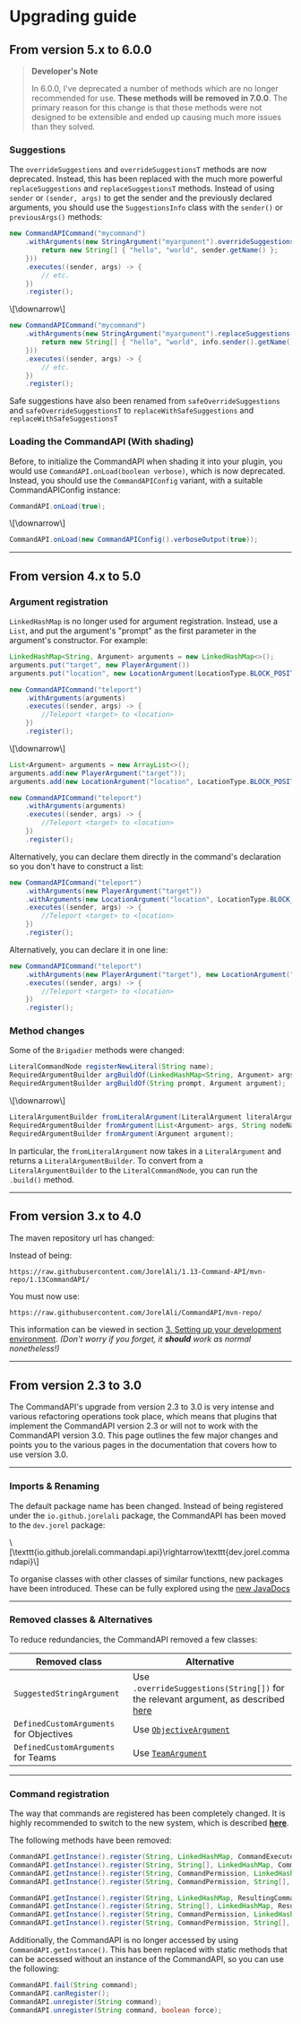 # Upgrading guide

## From version 5.x to 6.0.0

> **Developer's Note**
>
> In 6.0.0, I've deprecated a number of methods which are no longer recommended for use. **These methods will be removed in 7.0.0**. The primary reason for this change is that these methods were not designed to be extensible and ended up causing much more issues than they solved.

### Suggestions

The `overrideSuggestions` and `overrideSuggestionsT` methods are now deprecated. Instead, this has been replaced with the much more powerful `replaceSuggestions` and `replaceSuggestionsT` methods. Instead of using `sender` or `(sender, args)` to get the sender and the previously declared arguments, you should use the `SuggestionsInfo` class with the `sender()` or `previousArgs()` methods:

```java
new CommandAPICommand("mycommand")
    .withArguments(new StringArgument("myargument").overrideSuggestions(sender -> {
        return new String[] { "hello", "world", sender.getName() };
    }))
    .executes((sender, args) -> {
        // etc.
    })
    .register();
```

\\[\downarrow\\]

```java
new CommandAPICommand("mycommand")
    .withArguments(new StringArgument("myargument").replaceSuggestions(info -> {
        return new String[] { "hello", "world", info.sender().getName() };
    }))
    .executes((sender, args) -> {
        // etc.
    })
    .register();
```

Safe suggestions have also been renamed from `safeOverrideSuggestions` and `safeOverrideSuggestionsT` to `replaceWithSafeSuggestions` and `replaceWithSafeSuggestionsT`

### Loading the CommandAPI (With shading)

Before, to initialize the CommandAPI when shading it into your plugin, you would use `CommandAPI.onLoad(boolean verbose)`, which is now deprecated. Instead, you should use the `CommandAPIConfig` variant, with a suitable CommandAPIConfig instance:

```java
CommandAPI.onLoad(true);
```

\\[\downarrow\\]

```java
CommandAPI.onLoad(new CommandAPIConfig().verboseOutput(true));
```



-----

## From version 4.x to 5.0

### Argument registration

`LinkedHashMap` is no longer used for argument registration. Instead, use a `List`, and put the argument's "prompt" as the first parameter in the argument's constructor. For example:

```java
LinkedHashMap<String, Argument> arguments = new LinkedHashMap<>();
arguments.put("target", new PlayerArgument())
arguments.put("location", new LocationArgument(LocationType.BLOCK_POSITION));

new CommandAPICommand("teleport")
    .withArguments(arguments)
    .executes((sender, args) -> {
        //Teleport <target> to <location>
    })
    .register();
```

\\[\downarrow\\]

```java
List<Argument> arguments = new ArrayList<>();
arguments.add(new PlayerArgument("target"));
arguments.add(new LocationArgument("location", LocationType.BLOCK_POSITION));

new CommandAPICommand("teleport")
    .withArguments(arguments)
    .executes((sender, args) -> {
        //Teleport <target> to <location>
    })
    .register();
```

Alternatively, you can declare them directly in the command's declaration so you don't have to construct a list:

```java
new CommandAPICommand("teleport")
    .withArguments(new PlayerArgument("target"))
    .withArguments(new LocationArgument("location", LocationType.BLOCK_POSITION))
    .executes((sender, args) -> {
        //Teleport <target> to <location>
    })
    .register();
```

Alternatively, you can declare it in one line:

```java
new CommandAPICommand("teleport")
    .withArguments(new PlayerArgument("target"), new LocationArgument("location", LocationType.BLOCK_POSITION))
    .executes((sender, args) -> {
        //Teleport <target> to <location>
    })
    .register();
```

### Method changes

Some of the `Brigadier` methods were changed:

```java
LiteralCommandNode registerNewLiteral(String name);
RequiredArgumentBuilder argBuildOf(LinkedHashMap<String, Argument> args, String value);
RequiredArgumentBuilder argBuildOf(String prompt, Argument argument);
```

\\[\downarrow\\]

```java
LiteralArgumentBuilder fromLiteralArgument(LiteralArgument literalArgument);
RequiredArgumentBuilder fromArgument(List<Argument> args, String nodeName);
RequiredArgumentBuilder fromArgument(Argument argument);
```

In particular, the `fromLiteralArgument` now takes in a `LiteralArgument` and returns a `LiteralArgumentBuilder`. To convert from a `LiteralArgumentBuilder` to the `LiteralCommandNode`, you can run the `.build()` method.

-----

## From version 3.x to 4.0

The maven repository url has changed:

Instead of being:

```
https://raw.githubusercontent.com/JorelAli/1.13-Command-API/mvn-repo/1.13CommandAPI/
```

You must now use:

```xml
https://raw.githubusercontent.com/JorelAli/CommandAPI/mvn-repo/
```

This information can be viewed in section [3. Setting up your development environment](./quickstart.md). _(Don't worry if you forget, it **should** work as normal nonetheless!)_

-----

## From version 2.3 to 3.0

The CommandAPI's upgrade from version 2.3 to 3.0 is very intense and various refactoring operations took place, which means that plugins that implement the CommandAPI version 2.3 or will not to work with the CommandAPI version 3.0. This page outlines the few major changes and points you to the various pages in the documentation that covers how to use version 3.0.

-----

### Imports & Renaming

The default package name has been changed. Instead of being registered under the `io.github.jorelali` package, the CommandAPI has been moved to the `dev.jorel` package:

\\[\texttt{io.github.jorelali.commandapi.api}\rightarrow\texttt{dev.jorel.commandapi}\\]

To organise classes with other classes of similar functions, new packages have been introduced. These can be fully explored using the [new JavaDocs](https://www.jorel.dev/CommandAPI/javadocs/html/annotated.html)

-----

### Removed classes & Alternatives

To reduce redundancies, the CommandAPI removed a few classes:

| Removed class                           | Alternative                                                  |
| --------------------------------------- | ------------------------------------------------------------ |
| `SuggestedStringArgument`               | Use `.overrideSuggestions(String[])` for the relevant argument, as described [here](./arguments.html#overriding-argument-suggestions) |
| `DefinedCustomArguments` for Objectives | Use [`ObjectiveArgument`](./objectivearguments.md)           |
| `DefinedCustomArguments` for Teams      | Use [`TeamArgument`](./teamarguments.md)                     |

-----

### Command registration

The way that commands are registered has been completely changed. It is highly recommended to switch to the new system, which is described [**here**](./commandregistration.html).

The following methods have been removed:

```java
CommandAPI.getInstance().register(String, LinkedHashMap, CommandExecutor);
CommandAPI.getInstance().register(String, String[], LinkedHashMap, CommandExecutor);
CommandAPI.getInstance().register(String, CommandPermission, LinkedHashMap, CommandExecutor);
CommandAPI.getInstance().register(String, CommandPermission, String[], LinkedHashMap, CommandExecutor);

CommandAPI.getInstance().register(String, LinkedHashMap, ResultingCommandExecutor);
CommandAPI.getInstance().register(String, String[], LinkedHashMap, ResultingCommandExecutor);
CommandAPI.getInstance().register(String, CommandPermission, LinkedHashMap, ResultingCommandExecutor);
CommandAPI.getInstance().register(String, CommandPermission, String[], LinkedHashMap, ResultingCommandExecutor);
```

Additionally, the CommandAPI is no longer accessed by using `CommandAPI.getInstance()`. This has been replaced with static methods that can be accessed without an instance of the CommandAPI, so you can use the following:

```java
CommandAPI.fail(String command);
CommandAPI.canRegister();
CommandAPI.unregister(String command);
CommandAPI.unregister(String command, boolean force);
```

